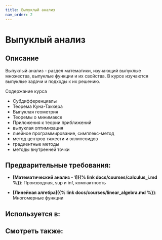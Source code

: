 ```yaml
---
title: Выпуклый анализ
nav_order: 2
---
```


# Выпуклый анализ


## Описание 
Выпуклый анализ - раздел математики, изучающий выпуклые множества, выпуклые функции и их свойства. 
В курсе изучаются выпуклые задачи и подходы к их решению.

Содержание курса
- Субдифференциалы
- Теорема Куна-Таккера
- Выпуклая геометрия
- Теоремы о минимаксе
- Приложения к теории приближений
- выпуклая оптимизация
- лиейное программирование, симплекс-метод
- метод центров тяжести и эллипсоидов
- градиентные методы
- методы внутренней точки 


## Предварительные требования:

- **[Математический анализ - 1]({% link docs/courses/calculus_i.md %})**: Производная, sup и inf, компактность


- **[Линейная алгебра]({% link docs/courses/linear_algebra.md %})**: Многомерные функции



## Используется в:


## Смотреть также:
